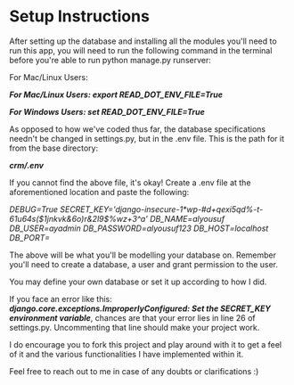 # Setup Instructions 

After setting up the database and installing all the modules you'll need to run this app, you will need to run the following command in the terminal before you're able to run python manage.py runserver:

For Mac/Linux Users:

***For Mac/Linux Users: export READ_DOT_ENV_FILE=True***

***For Windows Users: set READ_DOT_ENV_FILE=True***

As opposed to how we've coded thus far, the database specifications needn't be changed in settings.py, but in the .env file. This is the path for it from the base directory: 

***crm/.env***

If you cannot find the above file, it's okay! Create a .env file at the aforementioned location and paste the following:

_DEBUG=True_
_SECRET_KEY='django-insecure-1*wp-#d+qexi5qd%-t-61u64s($1jnkvk&6o)r&2l9$%wz+3^a'_
_DB_NAME=alyousuf_
_DB_USER=ayadmin_
_DB_PASSWORD=alyousuf123_
_DB_HOST=localhost_
_DB_PORT=_

The above will be what you'll be modelling your database on. Remember you'll need to create a database, a user and grant permission to the user.

You may define your own database or set it up according to how I did.

If you face an error like this: ***django.core.exceptions.ImproperlyConfigured: Set the SECRET_KEY environment variable***,
chances are that your error lies in line 26 of settings.py. Uncommenting that line should make your project work.

I do encourage you to fork this project and play around with it to get a feel of it and the various functionalities I have implemented within it.

Feel free to reach out to me in case of any doubts or clarifications :)

